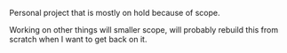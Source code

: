 Personal project that is mostly on hold because of scope.

Working on other things will smaller scope, will probably rebuild this from scratch when I want to get back on it.
